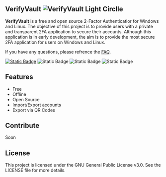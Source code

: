 ## VerifyVault ![VerifyVault Light Circlle](https://github.com/VerifyVault/VerifyVault/assets/170455817/689ccc65-b0a1-44a1-8086-76217310c2bb)
**VerifyVault** is a free and open source 2-Factor Authenticatior for Windows and Linux. The objective of this project is to provide users with a private and transparent 2FA application to secure their accounts. Although this application is in early development, the aim is to provide the most secure 2FA application for users on Windows and Linux.

If you have any questions, please refrence the [FAQ](https://github.com/VerifyVault/VerifyVault/blob/main/FAQ.md).

[![Static Badge](https://img.shields.io/badge/GitHub-%23181717?style=for-the-badge&logo=github)](https://github.com/VerifyVault) ![Static Badge](https://img.shields.io/badge/Mastodon-%236364FF?style=for-the-badge&logo=mastodon&labelColor=white) ![Static Badge](https://img.shields.io/badge/Reddit-%23FF4500?style=for-the-badge&logo=reddit&labelColor=white) ![Static Badge](https://img.shields.io/badge/Matrix-%230DBD8B?style=for-the-badge&logo=element&labelColor=white)



## Features
- Free
- Offline
- Open Source
- Import/Export accounts
- Export via QR Codes

## Contribute
Soon

## License
This project is licensed under the GNU General Public License v3.0. See the LICENSE file for more details.
